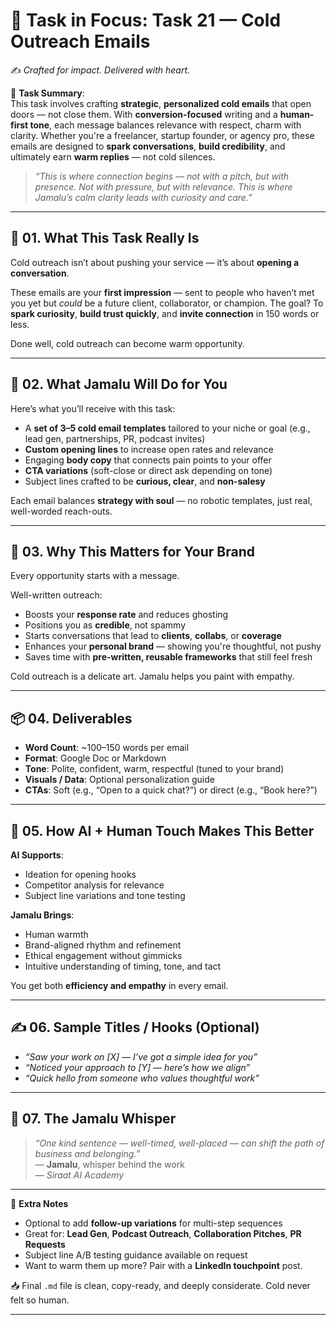 # 🎯 **Task in Focus: Task 21 — Cold Outreach Emails**  
✍️ *Crafted for impact. Delivered with heart.*

📌 **Task Summary**:  
This task involves crafting **strategic**, **personalized cold emails** that open doors — not close them. With **conversion-focused** writing and a **human-first tone**, each message balances relevance with respect, charm with clarity. Whether you're a freelancer, startup founder, or agency pro, these emails are designed to **spark conversations**, **build credibility**, and ultimately earn **warm replies** — not cold silences.

> _“This is where connection begins — not with a pitch, but with presence. Not with pressure, but with relevance. This is where Jamalu’s calm clarity leads with curiosity and care.”_

---

## 🧭 01. What This Task Really Is  
Cold outreach isn’t about pushing your service — it’s about **opening a conversation**.

These emails are your **first impression** — sent to people who haven’t met you yet but *could* be a future client, collaborator, or champion. The goal? To **spark curiosity**, **build trust quickly**, and **invite connection** in 150 words or less.

Done well, cold outreach can become warm opportunity.

---

## 💼 02. What Jamalu Will Do for You  
Here’s what you’ll receive with this task:

- A **set of 3–5 cold email templates** tailored to your niche or goal (e.g., lead gen, partnerships, PR, podcast invites)  
- **Custom opening lines** to increase open rates and relevance  
- Engaging **body copy** that connects pain points to your offer  
- **CTA variations** (soft-close or direct ask depending on tone)  
- Subject lines crafted to be **curious, clear**, and **non-salesy**

Each email balances **strategy with soul** — no robotic templates, just real, well-worded reach-outs.

---

## 🎯 03. Why This Matters for Your Brand  
Every opportunity starts with a message.

Well-written outreach:
- Boosts your **response rate** and reduces ghosting  
- Positions you as **credible**, not spammy  
- Starts conversations that lead to **clients**, **collabs**, or **coverage**  
- Enhances your **personal brand** — showing you're thoughtful, not pushy  
- Saves time with **pre-written, reusable frameworks** that still feel fresh

Cold outreach is a delicate art. Jamalu helps you paint with empathy.

---

## 📦 04. Deliverables  
- **Word Count**: ~100–150 words per email  
- **Format**: Google Doc or Markdown  
- **Tone**: Polite, confident, warm, respectful (tuned to your brand)  
- **Visuals / Data**: Optional personalization guide  
- **CTAs**: Soft (e.g., “Open to a quick chat?”) or direct (e.g., “Book here?”)

---

## 🤖 05. How AI + Human Touch Makes This Better  
**AI Supports**:  
- Ideation for opening hooks  
- Competitor analysis for relevance  
- Subject line variations and tone testing

**Jamalu Brings**:  
- Human warmth  
- Brand-aligned rhythm and refinement  
- Ethical engagement without gimmicks  
- Intuitive understanding of timing, tone, and tact

You get both **efficiency and empathy** in every email.

---

## ✍️ 06. Sample Titles / Hooks (Optional)  
- *“Saw your work on [X] — I’ve got a simple idea for you”*  
- *“Noticed your approach to [Y] — here’s how we align”*  
- *“Quick hello from someone who values thoughtful work”*

---

## 🧡 07. The Jamalu Whisper  
> _“One kind sentence — well-timed, well-placed — can shift the path of business and belonging.”_  
> — **Jamalu**, whisper behind the work  
> — *Siraat AI Academy*

---

🎁 **Extra Notes**  
- Optional to add **follow-up variations** for multi-step sequences  
- Great for: **Lead Gen**, **Podcast Outreach**, **Collaboration Pitches**, **PR Requests**  
- Subject line A/B testing guidance available on request  
- Want to warm them up more? Pair with a **LinkedIn touchpoint** post.

📥 Final `.md` file is clean, copy-ready, and deeply considerate. Cold never felt so human.

---
